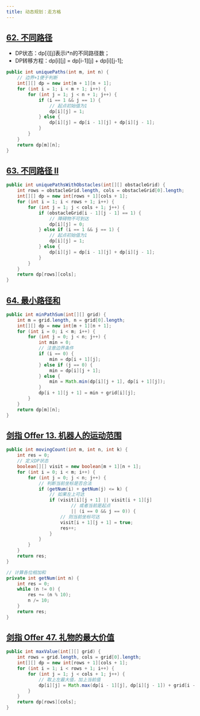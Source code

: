 ```yaml
---
title: 动态规划：走方格
---
```


## [62. 不同路径](https://leetcode-cn.com/problems/unique-paths/)

- DP状态：dp[i][j]表示i*n的不同路径数；
- DP转移方程：dp[i][j] = dp[i-1][j] + dp[i][j-1];

```java
public int uniquePaths(int m, int n) {
    // 边界+1便于判断
    int[][] dp = new int[m + 1][n + 1];
    for (int i = 1; i < m + 1; i++) {
        for (int j = 1; j < n + 1; j++) {
            if (i == 1 && j == 1) {
                // 起点初始值为1
                dp[i][j] = 1;
            } else {
                dp[i][j] = dp[i - 1][j] + dp[i][j - 1];
            }
        }
    }
    return dp[m][n];
}
```

## [63. 不同路径 II](https://leetcode-cn.com/problems/unique-paths-ii/)

```java
public int uniquePathsWithObstacles(int[][] obstacleGrid) {
    int rows = obstacleGrid.length, cols = obstacleGrid[0].length;
    int[][] dp = new int[rows + 1][cols + 1];
    for (int i = 1; i < rows + 1; i++) {
        for (int j = 1; j < cols + 1; j++) {
            if (obstacleGrid[i - 1][j - 1] == 1) {
                // 障碍物不可到达
                dp[i][j] = 0;
            } else if (i == 1 && j == 1) {
                // 起点初始值为1
                dp[i][j] = 1;
            } else {
                dp[i][j] = dp[i - 1][j] + dp[i][j - 1];
            }
        }
    }
    return dp[rows][cols];
}
```

## [64. 最小路径和](https://leetcode-cn.com/problems/minimum-path-sum/)

```java
public int minPathSum(int[][] grid) {
    int m = grid.length, n = grid[0].length;
    int[][] dp = new int[m + 1][n + 1];
    for (int i = 0; i < m; i++) {
        for (int j = 0; j < n; j++) {
            int min = 0;
            // 注意边界条件
            if (i == 0) {
                min = dp[i + 1][j];
            } else if (j == 0) {
                min = dp[i][j + 1];
            } else {
                min = Math.min(dp[i][j + 1], dp[i + 1][j]);
            }
            dp[i + 1][j + 1] = min + grid[i][j];
        }
    }
    return dp[m][n];
}
```

## [剑指 Offer 13. 机器人的运动范围](https://leetcode-cn.com/problems/ji-qi-ren-de-yun-dong-fan-wei-lcof/)

```java
public int movingCount(int m, int n, int k) {
    int res = 0;
    // 定义DP状态
    boolean[][] visit = new boolean[m + 1][n + 1];
    for (int i = 0; i < m; i++) {
        for (int j = 0; j < n; j++) {
            // 判断当前坐标是否合法
            if (getNum(i) + getNum(j) <= k) {
                // 如果左上可达
                if (visit[i][j + 1] || visit[i + 1][j]
                        // 或者当前是起点
                        || (i == 0 && j == 0)) {
                    // 则当前坐标可达
                    visit[i + 1][j + 1] = true;
                    res++;
                }
            }
        }
    }
    return res;
}

// 计算各位相加和
private int getNum(int n) {
    int res = 0;
    while (n != 0) {
        res += (n % 10);
        n /= 10;
    }
    return res;
}
```

## [剑指 Offer 47. 礼物的最大价值](https://leetcode-cn.com/problems/li-wu-de-zui-da-jie-zhi-lcof/)

```java
public int maxValue(int[][] grid) {
    int rows = grid.length, cols = grid[0].length;
    int[][] dp = new int[rows + 1][cols + 1];
    for (int i = 1; i < rows + 1; i++) {
        for (int j = 1; j < cols + 1; j++) {
            // 取上左最大值，加上当前值
            dp[i][j] = Math.max(dp[i - 1][j], dp[i][j - 1]) + grid[i - 1][j - 1];
        }
    }
    return dp[rows][cols];
}
```
